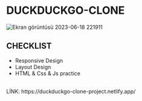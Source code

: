 # DUCKDUCKGO-CLONE



![Ekran görüntüsü 2023-06-18 221911](https://github.com/yarumiks/duckduckgo-clone/assets/107761103/8f4e0439-c8f0-4308-a64c-24643cbefffc)

## CHECKLIST

* Responsive Design
* Layout Design
* HTML & Css & Js practice
<br>
LİNK: https://duckduckgo-clone-project.netlify.app/
